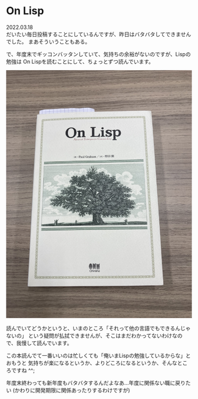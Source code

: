 # On Lisp

2022.03.18<br />
だいたい毎日投稿することにしているんですが、昨日はバタバタしてできませんでした。
まあそういうこともある。

で、年度末でギッコンバッタンしていて、気持ちの余裕がないのですが、Lispの勉強は
On Lispを読むことにして、ちょっとずつ読んでいます。

![On Lisp](OnLisp.jpeg)

読んでいてどうかというと、いまのところ「それって他の言語でもできるんじゃないの」
という疑問が払拭できませんが、そこはまだわかってないわけなので、我慢して読んでいます。

この本読んでて一番いいのは忙しくても「俺いまLispの勉強しているからな」とおもうと
気持ちが楽になるというか、よりどころになるというか、そんなところですね ^^;

年度末終わっても新年度もバタバタするんだよなあ...年度に関係ない職に戻りたい
(かわりに開発期限に関係あったりするわけですが)